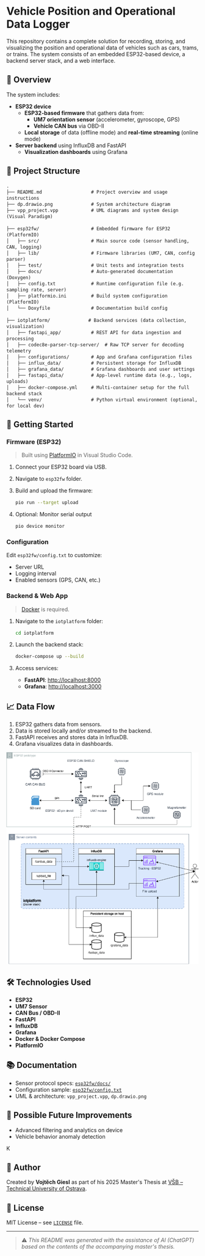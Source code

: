 
# Vehicle Position and Operational Data Logger

This repository contains a complete solution for recording, storing, and visualizing the position and operational data of vehicles such as cars, trams, or trains. The system consists of an embedded ESP32-based device, a backend server stack, and a web interface.

## 🚀 Overview

The system includes:
- **ESP32 device**
  - **ESP32-based firmware** that gathers data from:
    - **UM7 orientation sensor** (accelerometer, gyroscope, GPS)
    - **Vehicle CAN bus** via OBD-II
  - **Local storage** of data (offline mode) and **real-time streaming** (online mode)
- **Server backend** using InfluxDB and FastAPI
  - **Visualization dashboards** using Grafana

## 🧱 Project Structure

```
.
├── README.md                  # Project overview and usage instructions
├── dp.drawio.png              # System architecture diagram
├── vpp_project.vpp            # UML diagrams and system design (Visual Paradigm)

├── esp32fw/                   # Embedded firmware for ESP32 (PlatformIO)
│   ├── src/                   # Main source code (sensor handling, CAN, logging)
│   ├── lib/                   # Firmware libraries (UM7, CAN, config parser)
│   ├── test/                  # Unit tests and integration tests
│   ├── docs/                  # Auto-generated documentation (Doxygen)
│   ├── config.txt             # Runtime configuration file (e.g. sampling rate, server)
│   ├── platformio.ini         # Build system configuration (PlatformIO)
│   └── Doxyfile               # Documentation build config

├── iotplatform/              # Backend services (data collection, visualization)
│   ├── fastapi_app/           # REST API for data ingestion and processing
│   ├── codec8e-parser-tcp-server/  # Raw TCP server for decoding telemetry
│   ├── configurations/        # App and Grafana configuration files
│   ├── influx_data/           # Persistent storage for InfluxDB
│   ├── grafana_data/          # Grafana dashboards and user settings
│   ├── fastapi_data/          # App-level runtime data (e.g., logs, uploads)
│   ├── docker-compose.yml     # Multi-container setup for the full backend stack
│   └── venv/                  # Python virtual environment (optional, for local dev)
```

## 🔧 Getting Started

### Firmware (ESP32)

> Built using [PlatformIO](https://platformio.org/) in Visual Studio Code.

1. Connect your ESP32 board via USB.
2. Navigate to `esp32fw` folder.
3. Build and upload the firmware:
   ```bash
   pio run --target upload
   ```

4. Optional: Monitor serial output
   ```bash
   pio device monitor
   ```

### Configuration

Edit `esp32fw/config.txt` to customize:
- Server URL
- Logging interval
- Enabled sensors (GPS, CAN, etc.)

### Backend & Web App

> [Docker](https://www.docker.com/) is required.

1. Navigate to the `iotplatform` folder:
   ```bash
   cd iotplatform
   ```

2. Launch the backend stack:
   ```bash
   docker-compose up --build
   ```

3. Access services:
   - **FastAPI**: [http://localhost:8000](http://localhost:8000)
   - **Grafana**: [http://localhost:3000](http://localhost:3000)

## 📈 Data Flow

1. ESP32 gathers data from sensors.
2. Data is stored locally and/or streamed to the backend.
3. FastAPI receives and stores data in InfluxDB.
4. Grafana visualizes data in dashboards.

![System Diagram](dp.drawio.png)

## 🛠 Technologies Used

- **ESP32**
- **UM7 Sensor**
- **CAN Bus / OBD-II**
- **FastAPI**
- **InfluxDB**
- **Grafana**
- **Docker & Docker Compose**
- **PlatformIO**

## 📚 Documentation

- Sensor protocol specs: [`esp32fw/docs/`](esp32fw/docs/)
- Configuration sample: [`esp32fw/config.txt`](esp32fw/config.txt)
- UML & architecture: `vpp_project.vpp`, `dp.drawio.png`

## 🔮 Possible Future Improvements

- Advanced filtering and analytics on device
- Vehicle behavior anomaly detection

K
## 👤 Author

Created by **Vojtěch Giesl** as part of his 2025 Master's Thesis at [VŠB – Technical University of Ostrava](https://www.fei.vsb.cz/cs).

## 📄 License

MIT License – see [`LICENSE`](LICENSE) file.

---

> ⚠️ _This README was generated with the assistance of AI (ChatGPT) based on the contents of the accompanying master's thesis._
